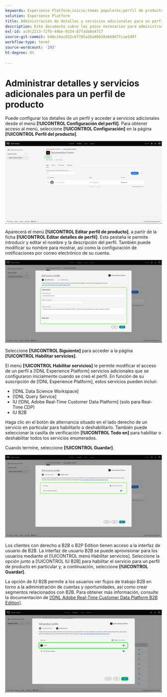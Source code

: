 ```yaml
---
keywords: Experience Platform;inicio;temas populares;perfil de producto
solution: Experience Platform
title: Administración de detalles y servicios adicionales para un perfil de producto
description: Este documento cubre los pasos necesarios para administrar los detalles y servicios adicionales de un perfil de producto en Adobe Admin Console. Puede configurar los detalles de un perfil y acceder a servicios adicionales desde el menú Configuración de perfil.
exl-id: ac9c2213-f2fb-44be-9334-87fada8a4717
source-git-commit: b48c24ac032cbf785a26a86b50a669d7fcae5d97
workflow-type: tm+mt
source-wordcount: '293'
ht-degree: 0%

---
```


# Administrar detalles y servicios adicionales para un perfil de producto

Puede configurar los detalles de un perfil y acceder a servicios adicionales desde el menú **[!UICONTROL Configuración del perfil]**. Para obtener acceso al menú, seleccione **[!UICONTROL Configuración]** en la página **[!UICONTROL Perfil del producto]**.

![configuración](../images/settings.png)

Aparecerá el menú **[!UICONTROL Editar perfil de producto]**, a partir de la ficha **[!UICONTROL Editar detalles de perfil]**. Esta pestaña le permite introducir y editar el nombre y la descripción del perfil. También puede modificar su nombre para mostrar, así como la configuración de notificaciones por correo electrónico de su cuenta.

![edit-product-profile](../images/edit-product-profile.png)

Seleccione **[!UICONTROL Siguiente]** para acceder a la página **[!UICONTROL Habilitar servicios]**.

El menú **[!UICONTROL Habilitar servicios]** le permite modificar el acceso de un perfil a [!DNL Experience Platform] servicios adicionales que se configuraron inicialmente cuando se creó el perfil. En función de su suscripción de [!DNL Experience Platform], estos servicios pueden incluir:

- [!DNL Data Science Workspace]
- [!DNL Query Service]
- IU [!DNL Adobe Real-Time Customer Data Platform] (solo para Real-Time CDP)
- IU B2B

Haga clic en el botón de alternancia situado en el lado derecho de un servicio en particular para habilitarlo o deshabilitarlo. También puede seleccionar la casilla de verificación **[!UICONTROL Todo en]** para habilitar o deshabilitar todos los servicios enumerados.

Cuando termine, seleccione **[!UICONTROL Guardar]**.

![enable-services](../images/enable-services.png)

Los clientes con derecho a B2B o B2P Edition tienen acceso a la interfaz de usuario de B2B. La interfaz de usuario B2B se puede aprovisionar para los usuarios mediante el [!UICONTROL menú Habilitar servicios]. Seleccione la opción junto a [!UICONTROL IU B2B] para habilitar el servicio para un perfil de producto en particular y, a continuación, seleccione **[!UICONTROL Guardar]**.

La opción de IU B2B permite a los usuarios ver flujos de trabajo B2B en torno a la administración de cuentas y oportunidades, así como crear segmentos relacionados con B2B. Para obtener más información, consulte la documentación de [[!DNL Adobe Real-Time Customer Data Platform B2B Edition]](../../rtcdp/b2b-overview.md).

![enable-b2b](../images/enable-b2b.png)